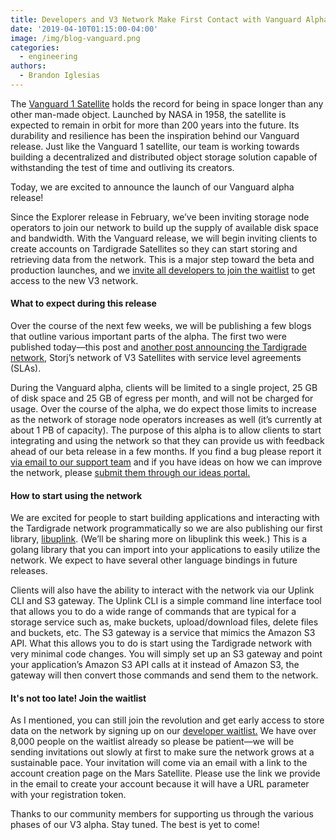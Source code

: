 ```yaml
---
title: Developers and V3 Network Make First Contact with Vanguard Alpha
date: '2019-04-10T01:15:00-04:00'
image: /img/blog-vanguard.png
categories:
  - engineering
authors:
  - Brandon Iglesias
---
```

The [Vanguard 1 Satellite](https://www.nasa.gov/content/vanguard-satellite-1958) holds the record for being in space longer than any other man-made object. Launched by NASA in 1958, the satellite is expected to remain in orbit for more than 200 years into the future. Its durability and resilience has been the inspiration behind our Vanguard release. Just like the Vanguard 1 satellite, our team is working towards building a decentralized and distributed object storage solution capable of withstanding the test of time and outliving its creators.

Today, we are excited to announce the launch of our Vanguard alpha release! 

Since the Explorer release in February, we’ve been inviting storage node operators to join our network to build up the supply of available disk space and bandwidth. With the Vanguard release, we will begin inviting clients to create accounts on Tardigrade Satellites so they can start storing and retrieving data from the network. This is a major step toward the beta and production launches, and we [invite all developers to join the waitlist](https://storj.io/#waitlist) to get access to the new V3 network. 

#### What to expect during this release

Over the course of the next few weeks, we will be publishing a few blogs that outline various important parts of the alpha. The first two were published today—this post and [another post announcing the Tardigrade network](https://storj.io/blog/2019/04/introducing-tardigrade---decentralized-cloud-storage-from-storj-labs/), Storj’s network of V3 Satellites with service level agreements (SLAs). 

During the Vanguard alpha, clients will be limited to a single project, 25 GB of disk space and 25 GB of egress per month, and will not be charged for usage. Over the course of the alpha, we do expect those limits to increase as the network of storage node operators increases as well (it’s currently at about 1 PB of capacity). The purpose of this alpha is to allow clients to start integrating and using the network so that they can provide us with feedback ahead of our beta release in a few months. If you find a bug please report it [via email to our support team](mailto:Support@storj.io) and if you have ideas on how we can improve the network, please [submit them through our ideas portal.](https://ideas.storj.io/)

#### How to start using the network

We are excited for people to start building applications and interacting with the Tardigrade network programmatically so we are also publishing our first library, [libuplink](https://github.com/storj/storj/tree/master/lib/uplink). (We’ll be sharing more on libuplink this week.) This is a golang library that you can import into your applications to easily utilize the network. We expect to have several other language bindings in future releases. 

Clients will also have the ability to interact with the network via our Uplink CLI and S3 gateway. The Uplink CLI is a simple command line interface tool that allows you to do a wide range of commands that are typical for a storage service such as, make buckets, upload/download files, delete files and buckets, etc. The S3 gateway is a service that mimics the Amazon S3 API. What this allows you to do is start using the Tardigrade network with very minimal code changes. You will simply set up an S3 gateway and point your application’s Amazon S3 API calls at it instead of Amazon S3, the gateway will then convert those commands and send them to the network. 

#### It's not too late! Join the waitlist

As I mentioned, you can still join the revolution and get early access to store data on the network by signing up on our [developer waitlist.](https://storj.io/sign-up/) We have over 8,000 people on the waitlist already so please be patient—we will be sending invitations out slowly at first to make sure the network grows at a sustainable pace. Your invitation will come via an email with a link to the account creation page on the Mars Satellite. Please use the link we provide in the email to create your account because it will have a URL parameter with your registration token.

Thanks to our community members for supporting us through the various phases of our V3 alpha. Stay tuned. The best is yet to come!
